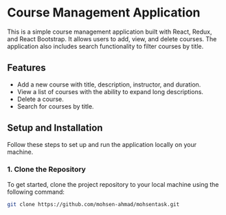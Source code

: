 # Course Management Application

This is a simple course management application built with React, Redux, and React Bootstrap. It allows users to add, view, and delete courses. The application also includes search functionality to filter courses by title.

## Features
- Add a new course with title, description, instructor, and duration.
- View a list of courses with the ability to expand long descriptions.
- Delete a course.
- Search for courses by title.

## Setup and Installation

Follow these steps to set up and run the application locally on your machine.

### 1. Clone the Repository
To get started, clone the project repository to your local machine using the following command:

```bash
git clone https://github.com/mohsen-ahmad/mohsentask.git